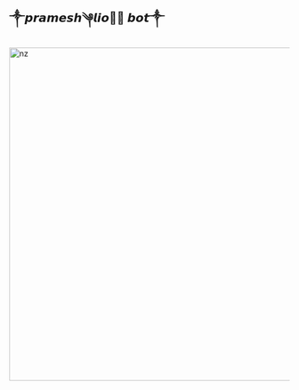 ## ༒𝙥𝙧𝙖𝙢𝙚𝙨𝙝༆𝙡𝙞𝙤𝙣⃕ 𝙗𝙤𝙩༒ ##
<n/>



<img src="https://i.ibb.co/6tCrPD6/image-downloader-1654443961039.gif" alt="nz" width="600"/>

